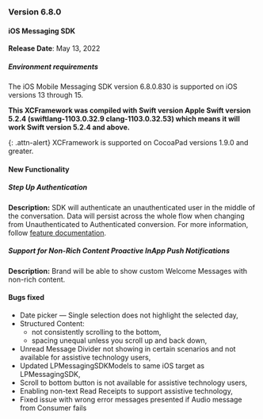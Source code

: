 ### Version 6.8.0
#### iOS Messaging SDK

**Release Date**: May 13, 2022

##### Environment requirements

The iOS Mobile Messaging SDK version 6.8.0.830 is supported on iOS versions 13 through 15.

**This XCFramework was compiled with Swift version Apple Swift version 5.2.4 (swiftlang-1103.0.32.9 clang-1103.0.32.53) which means it will work Swift version 5.2.4 and above.**

{: .attn-alert}
XCFramework is supported on CocoaPad versions 1.9.0 and greater.

#### New Functionality

##### Step Up Authentication

**Description:** SDK will authenticate an unauthenticated user in the middle of the conversation. Data will persist across the whole flow when changing from Unauthenticated to Authenticated conversion. For more information, follow [feature documentation](mobile-app-messaging-sdk-for-ios-advanced-features-step-up-authentication.html).

##### Support for Non-Rich Content Proactive InApp Push Notifications

**Description:** Brand will be able to show custom Welcome Messages with non-rich content.

#### Bugs fixed

- Date picker — Single selection does not highlight the selected day,
- Structured Content:
  - not consistently scrolling to the bottom,
  - spacing unequal unless you scroll up and back down,
- Unread Message Divider not showing in certain scenarios and not available for assistive technology users,
- Updated LPMessagingSDKModels to same iOS target as LPMessagingSDK,
- Scroll to bottom button is not available for assistive technology users,
- Enabling non-text Read Receipts to support assistive technology,
- Fixed issue with wrong error messages presented if Audio message from Consumer fails